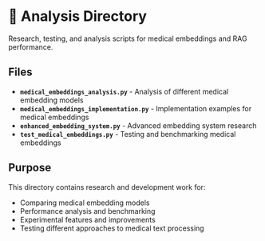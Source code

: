 # 🔬 Analysis Directory

Research, testing, and analysis scripts for medical embeddings and RAG performance.

## Files

- **`medical_embeddings_analysis.py`** - Analysis of different medical embedding models
- **`medical_embeddings_implementation.py`** - Implementation examples for medical embeddings
- **`enhanced_embedding_system.py`** - Advanced embedding system research
- **`test_medical_embeddings.py`** - Testing and benchmarking medical embeddings

## Purpose

This directory contains research and development work for:
- Comparing medical embedding models
- Performance analysis and benchmarking
- Experimental features and improvements
- Testing different approaches to medical text processing
